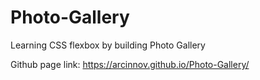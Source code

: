 # Photo-Gallery
Learning  CSS flexbox by building Photo Gallery

Github page link: https://arcinnov.github.io/Photo-Gallery/
